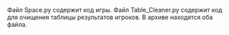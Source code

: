 Файл Space.py содержит код игры. Файл Table_Cleaner.py содержит код для очищения таблицы результатов игроков. В архиве находятся оба файла. 
